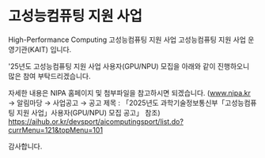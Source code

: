 # 고성능컴퓨팅 지원 사업
High-Performance Computing 고성능컴퓨팅 지원 사업
고성능컴퓨팅 지원 사업 운영기관(KAIT) 입니다.

'25년도 고성능컴퓨팅 지원 사업 사용자(GPU/NPU) 모집을 아래와 같이 진행하오니 많은 참여 부탁드리겠습니다. 

자세한 내용은 NIPA 홈페이지 및 첨부파일을 참고하시면 되겠습니다.
(www.nipa.kr → 알림마당 → 사업공고 → 공고 제목 : 「2025년도 과학기술정보통신부「고성능컴퓨팅 지원 사업」사용자(GPU/NPU) 모집 공고」 참조)
https://aihub.or.kr/devsport/aicomputingsport/list.do?currMenu=121&topMenu=101

감사합니다.
